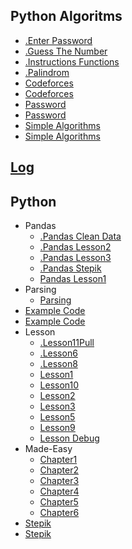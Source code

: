 
## Python Algoritms
  * [.Enter Password](Python_algoritms/.enter_password.ipynb)
  * [.Guess The Number](Python_algoritms/.guess_the_number.ipynb)
  * [.Instructions Functions](Python_algoritms/.instructions_functions.ipynb)
  * [.Palindrom](Python_algoritms/.palindrom.ipynb)
  * [Codeforces](Python_algoritms/codeforces.ipynb)
  * [Codeforces](Python_algoritms/codeforces.py)
  * [Password](Python_algoritms/password.ipynb)
  * [Password](Python_algoritms/password.py)
  * [Simple Algorithms](Python_algoritms/simple_algorithms.ipynb)
  * [Simple Algorithms](Python_algoritms/simple_algorithms.py)

## [Log](/log.ipynb)

## Python
  * Pandas
    * [.Pandas Clean Data](python/Pandas/.pandas_clean_data.ipynb)
    * [.Pandas Lesson2](python/Pandas/.pandas_lesson2.ipynb)
    * [.Pandas Lesson3](python/Pandas/.pandas_lesson3.ipynb)
    * [.Pandas Stepik](python/Pandas/.pandas_stepik.ipynb)
    * [Pandas Lesson1](python/Pandas/pandas_lesson1.ipynb)
  * Parsing
    * [Parsing](python/Parsing/parsing.ipynb)
  * [Example Code](python/example_code.ipynb)
  * [Example Code](python/example_code.py)
  * Lesson
    * [.Lesson11Pull](python/lesson/.lesson11pull.ipynb)
    * [.Lesson6](python/lesson/.lesson6.ipynb)
    * [.Lesson8](python/lesson/.lesson8.ipynb)
    * [Lesson1](python/lesson/lesson1.ipynb)
    * [Lesson10](python/lesson/lesson10.ipynb)
    * [Lesson2](python/lesson/lesson2.ipynb)
    * [Lesson3](python/lesson/lesson3.ipynb)
    * [Lesson5](python/lesson/lesson5.ipynb)
    * [Lesson9](python/lesson/lesson9.ipynb)
    * [Lesson Debug](python/lesson/lesson_debug.ipynb)
  * Made-Easy
    * [Chapter1](python/made-easy/chapter1.ipynb)
    * [Chapter2](python/made-easy/chapter2.ipynb)
    * [Chapter3](python/made-easy/chapter3.ipynb)
    * [Chapter4](python/made-easy/chapter4.ipynb)
    * [Chapter5](python/made-easy/chapter5.ipynb)
    * [Chapter6](python/made-easy/chapter6.ipynb)
  * [Stepik](python/stepik.ipynb)
  * [Stepik](python/stepik.py)
